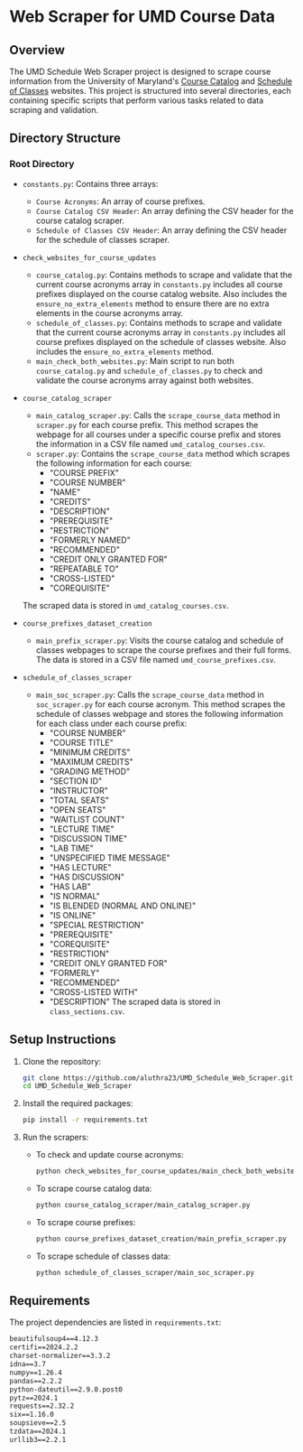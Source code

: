# Web Scraper for UMD Course Data

## Overview
The UMD Schedule Web Scraper project is designed to scrape course information from the University of Maryland's [Course Catalog](https://academiccatalog.umd.edu/undergraduate/approved-courses/) and [Schedule of Classes](https://app.testudo.umd.edu/soc/) websites. This project is structured into several directories, each containing specific scripts that perform various tasks related to data scraping and validation.

## Directory Structure

### Root Directory
- `constants.py`: Contains three arrays:
  - `Course Acronyms`: An array of course prefixes.
  - `Course Catalog CSV Header`: An array defining the CSV header for the course catalog scraper.
  - `Schedule of Classes CSV Header`: An array defining the CSV header for the schedule of classes scraper.

- `check_websites_for_course_updates`
  - `course_catalog.py`: Contains methods to scrape and validate that the current course acronyms array in `constants.py` includes all course prefixes displayed on the course catalog website. Also includes the `ensure_no_extra_elements` method to ensure there are no extra elements in the course acronyms array.
  - `schedule_of_classes.py`: Contains methods to scrape and validate that the current course acronyms array in `constants.py` includes all course prefixes displayed on the schedule of classes website. Also includes the `ensure_no_extra_elements` method.
  - `main_check_both_websites.py`: Main script to run both `course_catalog.py` and `schedule_of_classes.py` to check and validate the course acronyms array against both websites.

- `course_catalog_scraper`
  - `main_catalog_scraper.py`: Calls the `scrape_course_data` method in `scraper.py` for each course prefix. This method scrapes the webpage for all courses under a specific course prefix and stores the information in a CSV file named `umd_catalog_courses.csv`.
  - `scraper.py`: Contains the `scrape_course_data` method which scrapes the following information for each course:
    - "COURSE PREFIX"
    - "COURSE NUMBER"
    - "NAME"
    - "CREDITS"
    - "DESCRIPTION"
    - "PREREQUISITE"
    - "RESTRICTION"
    - "FORMERLY NAMED"
    - "RECOMMENDED"
    - "CREDIT ONLY GRANTED FOR"
    - "REPEATABLE TO"
    - "CROSS-LISTED"
    - "COREQUISITE"
    
  The scraped data is stored in `umd_catalog_courses.csv`.

- `course_prefixes_dataset_creation`
  - `main_prefix_scraper.py`: Visits the course catalog and schedule of classes webpages to scrape the course prefixes and their full forms. The data is stored in a CSV file named `umd_course_prefixes.csv`.

- `schedule_of_classes_scraper`
  - `main_soc_scraper.py`: Calls the `scrape_course_data` method in `soc_scraper.py` for each course acronym. This method scrapes the schedule of classes webpage and stores the following information for each class under each course prefix:
    - "COURSE NUMBER"
    - "COURSE TITLE"
    - "MINIMUM CREDITS"
    - "MAXIMUM CREDITS"
    - "GRADING METHOD"
    - "SECTION ID"
    - "INSTRUCTOR"
    - "TOTAL SEATS"
    - "OPEN SEATS"
    - "WAITLIST COUNT"
    - "LECTURE TIME"
    - "DISCUSSION TIME"
    - "LAB TIME"
    - "UNSPECIFIED TIME MESSAGE"
    - "HAS LECTURE"
    - "HAS DISCUSSION"
    - "HAS LAB"
    - "IS NORMAL"
    - "IS BLENDED (NORMAL AND ONLINE)"
    - "IS ONLINE"
    - "SPECIAL RESTRICTION"
    - "PREREQUISITE"
    - "COREQUISITE"
    - "RESTRICTION"
    - "CREDIT ONLY GRANTED FOR"
    - "FORMERLY"
    - "RECOMMENDED"
    - "CROSS-LISTED WITH"
    - "DESCRIPTION"
  The scraped data is stored in `class_sections.csv`.

## Setup Instructions
1. Clone the repository:
    ```sh
    git clone https://github.com/aluthra23/UMD_Schedule_Web_Scraper.git
    cd UMD_Schedule_Web_Scraper
    ```

2. Install the required packages:
    ```sh
    pip install -r requirements.txt
    ```

3. Run the scrapers:
    - To check and update course acronyms:
      ```sh
      python check_websites_for_course_updates/main_check_both_websites.py
      ```
    - To scrape course catalog data:
      ```sh
      python course_catalog_scraper/main_catalog_scraper.py
      ```
    - To scrape course prefixes:
      ```sh
      python course_prefixes_dataset_creation/main_prefix_scraper.py
      ```
    - To scrape schedule of classes data:
      ```sh
      python schedule_of_classes_scraper/main_soc_scraper.py
      ```

## Requirements
The project dependencies are listed in `requirements.txt`:

```txt
beautifulsoup4==4.12.3
certifi==2024.2.2
charset-normalizer==3.3.2
idna==3.7
numpy==1.26.4
pandas==2.2.2
python-dateutil==2.9.0.post0
pytz==2024.1
requests==2.32.2
six==1.16.0
soupsieve==2.5
tzdata==2024.1
urllib3==2.2.1
```

